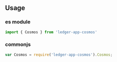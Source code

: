 ## Usage

### es module
```js
import { Cosmos } from 'ledger-app-cosmos'
```

### commonjs
```js
var Cosmos = require('ledger-app-cosmos').Cosmos;
```

